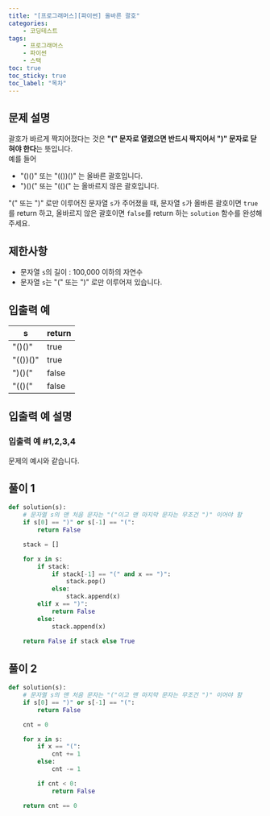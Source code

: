 ```yaml
---
title: "[프로그래머스][파이썬] 올바른 괄호"
categories: 
    - 코딩테스트
tags: 
    - 프로그래머스
    - 파이썬
    - 스택
toc: true
toc_sticky: true
toc_label: "목차"
---
```


## 문제 설명

괄호가 바르게 짝지어졌다는 것은 **"(" 문자로 열렸으면 반드시 짝지어서 ")" 문자로 닫혀야 한다**는 뜻입니다.  
예를 들어

- "()()" 또는 "(())()" 는 올바른 괄호입니다.
- ")()(" 또는 "(()(" 는 올바르지 않은 괄호입니다.

"(" 또는 ")" 로만 이루어진 문자열 `s`가 주어졌을 때, 문자열 `s`가 올바른 괄호이면 `true`를 return 하고, 올바르지 않은 괄호이면 `false`를 return 하는 `solution` 함수를 완성해 주세요.

## 제한사항

- 문자열 `s`의 길이 : 100,000 이하의 자연수
- 문자열 `s`는 "(" 또는 ")" 로만 이루어져 있습니다.

## 입출력 예

|s|return|
|-|------|
|"()()"|true|
|"(())()"|true|
|")()("|false|
|"(()("|false|

## 입출력 예 설명

### 입출력 예 #1,2,3,4

문제의 예시와 같습니다.

## 풀이 1

```python
def solution(s):
    # 문자열 s의 맨 처음 문자는 "("이고 맨 마지막 문자는 무조건 ")" 이어야 함
    if s[0] == ")" or s[-1] == "(":
        return False

    stack = []

    for x in s:
        if stack:
            if stack[-1] == "(" and x == ")":
                stack.pop()
            else:
                stack.append(x)
        elif x == ")":
            return False
        else:
            stack.append(x)
    
    return False if stack else True
```

## 풀이 2

```python
def solution(s):
    # 문자열 s의 맨 처음 문자는 "("이고 맨 마지막 문자는 무조건 ")" 이어야 함
    if s[0] == ")" or s[-1] == "(":
        return False

    cnt = 0

    for x in s:
        if x == "(":
            cnt += 1
        else:
            cnt -= 1

        if cnt < 0:
            return False

    return cnt == 0
```


